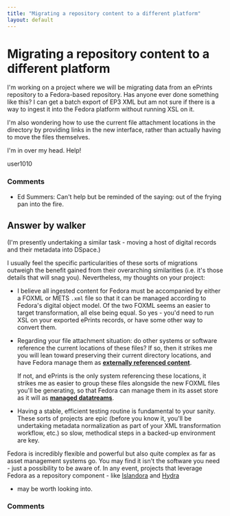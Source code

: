 ```yaml
---
title: "Migrating a repository content to a different platform"
layout: default
---
```

Migrating a repository content to a different platform
=====================
I'm working on a project where we will be migrating data from an ePrints
repository to a Fedora-based repository. Has anyone ever done something
like this? I can get a batch export of EP3 XML but am not sure if there
is a way to ingest it into the Fedora platform without running XSL on
it.

I'm also wondering how to use the current file attachment locations in
the directory by providing links in the new interface, rather than
actually having to move the files themselves.

I'm in over my head. Help!

user1010

### Comments ###
* Ed Summers: Can't help but be reminded of the saying: out of the frying pan into the
fire.


Answer by walker
----------------
(I'm presently undertaking a similar task - moving a host of digital
records and their metadata into DSpace.)

I usually feel the specific particularities of these sorts of migrations
outweigh the benefit gained from their overarching similarities (i.e.
it's those details that will snag you). Nevertheless, my thoughts on
your project:

-   I believe all ingested content for Fedora must be accompanied by
    either a FOXML or METS `.xml` file so that it can be managed
    according to Fedora's digital object model. Of the two FOXML seems
    an easier to target transformation, all else being equal. So yes -
    you'd need to run XSL on your exported ePrints records, or have some
    other way to convert them.

-   Regarding your file attachment situation: do other systems or
    software reference the current locations of these files? If so, then
    it strikes me you will lean toward preserving their current
    directory locations, and have Fedora manage them as **[externally
    referenced
    content](https://wiki.duraspace.org/display/FEDORA36/Fedora+Digital+Object+Model#FedoraDigitalObjectModel-Datastreamsdata)**.

    If not, and ePrints is the only system referencing these locations,
    it strikes me as easier to group these files alongside the new FOXML
    files you'll be generating, so that Fedora can manage them in its
    asset store as it will as **[managed
    datatreams](https://wiki.duraspace.org/display/FEDORA36/Fedora+Digital+Object+Model#FedoraDigitalObjectModel-Datastreamsdata)**.

-   Having a stable, efficient testing routine is fundamental to your
    sanity. These sorts of projects are epic (before you know it, you'll
    be undertaking metadata normalization as part of your XML
    transformation workflow, etc.) so slow, methodical steps in a
    backed-up environment are key.

Fedora is incredibly flexible and powerful but also quite complex as far
as asset management systems go. You may find it isn't the software you
need - just a possibility to be aware of. In any event, projects that
leverage Fedora as a repository component - like
[Islandora](http://islandora.ca/) and [Hydra](http://projecthydra.org/)
- may be worth looking into.

### Comments ###

